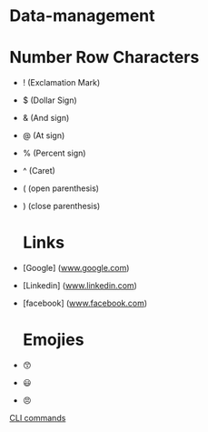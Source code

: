 # Data-management
# Number Row Characters
- ! (Exclamation Mark)
- $ (Dollar Sign)
- & (And sign)
- @ (At sign)
- % (Percent sign)
- ^ (Caret)
- ( (open parenthesis)
- ) (close parenthesis)
  
  # Links
- [Google] (www.google.com)
- [Linkedin] (www.linkedin.com)
- [facebook] (www.facebook.com)

  # Emojies
- 😙
- 😃
- 😠



[CLI commands](Docs/Cli.md)